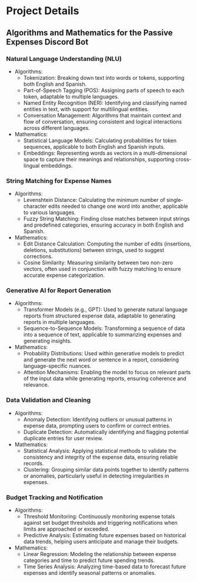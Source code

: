 # Project Details

## Algorithms and Mathematics for the Passive Expenses Discord Bot

### Natural Language Understanding (NLU)
- Algorithms:
  - Tokenization: Breaking down text into words or tokens, supporting both English and Spanish.
  - Part-of-Speech Tagging (POS): Assigning parts of speech to each token, adaptable to multiple languages.
  - Named Entity Recognition (NER): Identifying and classifying named entities in text, with support for multilingual entities.
  - Conversation Management: Algorithms that maintain context and flow of conversation, ensuring consistent and logical interactions across different languages.
- Mathematics:
  - Statistical Language Models: Calculating probabilities for token sequences, applicable to both English and Spanish inputs.
  - Embeddings: Representing words as vectors in a multi-dimensional space to capture their meanings and relationships, supporting cross-lingual embeddings.

### String Matching for Expense Names
- Algorithms:
  - Levenshtein Distance: Calculating the minimum number of single-character edits needed to change one word into another, applicable to various languages.
  - Fuzzy String Matching: Finding close matches between input strings and predefined categories, ensuring accuracy in both English and Spanish.
- Mathematics:
  - Edit Distance Calculation: Computing the number of edits (insertions, deletions, substitutions) between strings, used to suggest corrections.
  - Cosine Similarity: Measuring similarity between two non-zero vectors, often used in conjunction with fuzzy matching to ensure accurate expense categorization.

### Generative AI for Report Generation
- Algorithms:
  - Transformer Models (e.g., GPT): Used to generate natural language reports from structured expense data, adaptable to generating reports in multiple languages.
  - Sequence-to-Sequence Models: Transforming a sequence of data into a sequence of text, applicable to summarizing expenses and generating insights.
- Mathematics:
  - Probability Distributions: Used within generative models to predict and generate the next word or sentence in a report, considering language-specific nuances.
  - Attention Mechanisms: Enabling the model to focus on relevant parts of the input data while generating reports, ensuring coherence and relevance.

### Data Validation and Cleaning
- Algorithms:
  - Anomaly Detection: Identifying outliers or unusual patterns in expense data, prompting users to confirm or correct entries.
  - Duplicate Detection: Automatically identifying and flagging potential duplicate entries for user review.
- Mathematics:
  - Statistical Analysis: Applying statistical methods to validate the consistency and integrity of the expense data, ensuring reliable records.
  - Clustering: Grouping similar data points together to identify patterns or anomalies, particularly useful in detecting irregularities in expenses.

### Budget Tracking and Notification
- Algorithms:
  - Threshold Monitoring: Continuously monitoring expense totals against set budget thresholds and triggering notifications when limits are approached or exceeded.
  - Predictive Analysis: Estimating future expenses based on historical data trends, helping users anticipate and manage their budgets.
- Mathematics:
  - Linear Regression: Modeling the relationship between expense categories and time to predict future spending trends.
  - Time Series Analysis: Analyzing time-based data to forecast future expenses and identify seasonal patterns or anomalies.